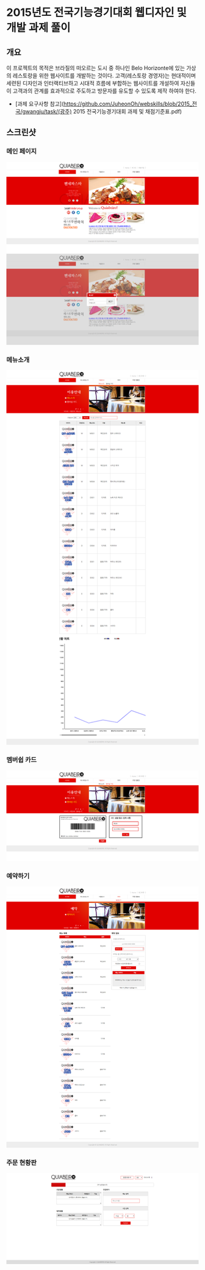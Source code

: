 # 2015년도 전국기능경기대회 웹디자인 및 개발 과제 풀이

## 개요

이  프로젝트의  목적은  브라질의  떠오르는  도시  중  하나인  Belo  Horizonte에  있는  가상의  레스토랑을  위한  웹사이트를  개발하는  것이다.  고객(레스토랑  경영자)는  현대적이며  세련된  디자인과  인터랙티브하고  시대적  흐름에  부합하는  웹사이트를  개설하여  자신들이  고객과의  관계를 효과적으로 주도하고 방문자를 유도할 수 있도록 제작 하여야 한다.

- [과제 요구사항 참고](https://github.com/JuheonOh/webskills/blob/2015_전국/gwangju/task/(광주) 2015 전국기능경기대회 과제 및 채점기준표.pdf)

## 스크린샷

### 메인 페이지

![메인 페이지](screenshots/1.png)
![메인 페이지 로그인](screenshots/2.png)

### 메뉴소개

![메뉴소개](screenshots/3.png)

### 멤버쉽 카드

![멤버쉽 카드](screenshots/4.png)

### 예약하기

![예약하기](screenshots/5.png)

### 주문 현황판

![주문 현황판](screenshots/6.png)